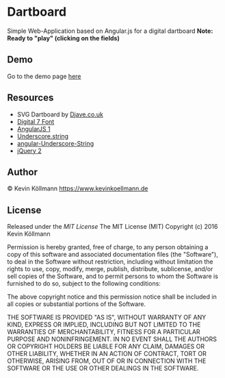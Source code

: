 # Dartboard
Simple Web-Application based on Angular.js for a digital dartboard
**Note: Ready to "play" (clicking on the fields)**

## Demo
Go to the demo page [here](https://koelli91.github.io/dartboard/)

## Resources
- SVG Dartboard by [Djave.co.uk](http://djave.co.uk/free-svg-dartboard/)
- [Digital 7 Font](http://www.dafont.com/de/digital-7.font)
- [AngularJS 1](https://angularjs.org/)
- [Underscore.string](https://github.com/epeli/underscore.string)
- [angular-Underscore-String](https://github.com/tlvince/angular-underscore-string)
- [jQuery 2](https://jquery.com/)

## Author
© Kevin Köllmann https://www.kevinkoellmann.de

## License
Released under the *MIT License*
The MIT License (MIT)
Copyright (c) 2016 Kevin Köllmann

Permission is hereby granted, free of charge, to any person obtaining a copy of this software and associated documentation files (the "Software"), to deal in the Software without restriction, including without limitation the rights to use, copy, modify, merge, publish, distribute, sublicense, and/or sell copies of the Software, and to permit persons to whom the Software is furnished to do so, subject to the following conditions:

The above copyright notice and this permission notice shall be included in all copies or substantial portions of the Software.

THE SOFTWARE IS PROVIDED "AS IS", WITHOUT WARRANTY OF ANY KIND, EXPRESS OR IMPLIED, INCLUDING BUT NOT LIMITED TO THE WARRANTIES OF MERCHANTABILITY, FITNESS FOR A PARTICULAR PURPOSE AND NONINFRINGEMENT. IN NO EVENT SHALL THE AUTHORS OR COPYRIGHT HOLDERS BE LIABLE FOR ANY CLAIM, DAMAGES OR OTHER LIABILITY, WHETHER IN AN ACTION OF CONTRACT, TORT OR OTHERWISE, ARISING FROM, OUT OF OR IN CONNECTION WITH THE SOFTWARE OR THE USE OR OTHER DEALINGS IN THE SOFTWARE.